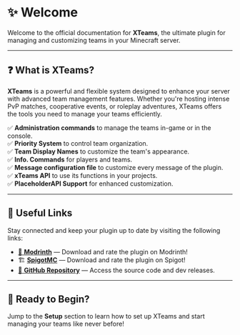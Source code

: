 # ✨ Welcome

Welcome to the official documentation for **XTeams**, the ultimate plugin for managing and customizing teams in your Minecraft server.

***

## ❓ What is **XTeams**?

**XTeams** is a powerful and flexible system designed to enhance your server with advanced team management features. Whether you're hosting intense PvP matches, cooperative events, or roleplay adventures, XTeams offers the tools you need to manage your teams efficiently.

✅ **Administration commands** to manage the teams in-game or in the console.\
✅ **Priority System** to control team organization.\
✅ **Team Display Names** to customize the team's appearance.\
✅ **Info. Commands** for players and teams.\
✅ **Message configuration file** to customize every message of the plugin.\
✅ **xTeams API** to use its functions in your projects.\
✅ **PlaceholderAPI Support** for enhanced customization.

***

## 🔗 Useful Links

Stay connected and keep your plugin up to date by visiting the following links:

* [🧩 **Modrinth**](https://modrinth.com/project/xteams) — Download and rate the plugin on Modrinth!
* 🏗️ [**SpigotMC**](https://www.spigotmc.org/resources/123320/) — Download and rate the plugin on Spigot!
* [📂 **GitHub Repository**](https://github.com/xDrygo/xTeams) — Access the source code and dev releases.

***

## 🚀 Ready to Begin?

Jump to the **Setup** section to learn how to set up XTeams and start managing your teams like never before!
